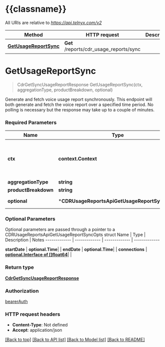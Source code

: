# {{classname}}

All URIs are relative to *https://api.telnyx.com/v2*

Method | HTTP request | Description
------------- | ------------- | -------------
[**GetUsageReportSync**](CDRUsageReportsApi.md#GetUsageReportSync) | **Get** /reports/cdr_usage_reports/sync | 

# **GetUsageReportSync**
> CdrGetSyncUsageReportResponse GetUsageReportSync(ctx, aggregationType, productBreakdown, optional)


Generate and fetch voice usage report synchronously. This endpoint will both generate and fetch the voice report over a specified time period. No polling is necessary but the response may take up to a couple of minutes. 

### Required Parameters

Name | Type | Description  | Notes
------------- | ------------- | ------------- | -------------
 **ctx** | **context.Context** | context for authentication, logging, cancellation, deadlines, tracing, etc.
  **aggregationType** | **string**|  | 
  **productBreakdown** | **string**|  | 
 **optional** | ***CDRUsageReportsApiGetUsageReportSyncOpts** | optional parameters | nil if no parameters

### Optional Parameters
Optional parameters are passed through a pointer to a CDRUsageReportsApiGetUsageReportSyncOpts struct
Name | Type | Description  | Notes
------------- | ------------- | ------------- | -------------


 **startDate** | **optional.Time**|  | 
 **endDate** | **optional.Time**|  | 
 **connections** | [**optional.Interface of []float64**](float64.md)|  | 

### Return type

[**CdrGetSyncUsageReportResponse**](CdrGetSyncUsageReportResponse.md)

### Authorization

[bearerAuth](../README.md#bearerAuth)

### HTTP request headers

 - **Content-Type**: Not defined
 - **Accept**: application/json

[[Back to top]](#) [[Back to API list]](../README.md#documentation-for-api-endpoints) [[Back to Model list]](../README.md#documentation-for-models) [[Back to README]](../README.md)

